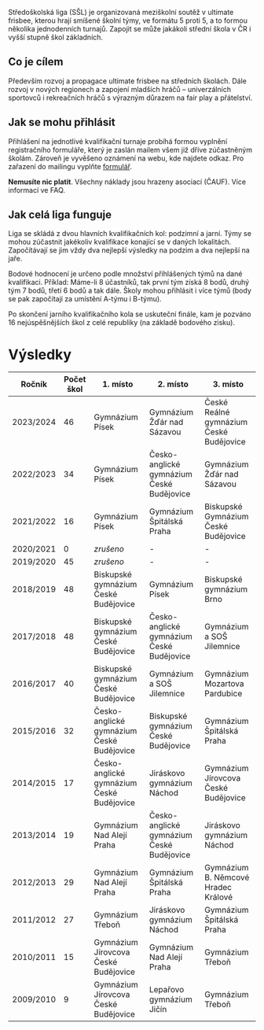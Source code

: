 Středoškolská liga (SŠL) je organizovaná meziškolní soutěž v ultimate frisbee, kterou hrají smíšené školní týmy, ve formátu 5 proti 5, a to formou několika jednodenních turnajů. Zapojit se může jakákoli střední škola v ČR i vyšší stupně škol základních.

## Co je cílem

Především rozvoj a propagace ultimate frisbee na středních školách. Dále rozvoj v nových regionech a zapojení mladších hráčů –⁠ univerzálních sportovců i rekreačních hráčů s výrazným důrazem na fair play a přátelství.

## Jak se mohu přihlásit

Přihlášení na jednotlivé kvalifikační turnaje probíhá formou vyplnění registračního formuláře, který je zaslán mailem všem již dříve zúčastněným školám. Zároveň je vyvěšeno oznámení na webu, kde najdete odkaz. Pro zařazení do mailingu vyplňte [formulář](https://forms.gle/ZuJAfVrN1nwpg1gL9).

**Nemusíte nic platit**. Všechny náklady jsou hrazeny asociací (ČAUF). Více informací ve FAQ.

## Jak celá liga funguje

Liga se skládá z dvou hlavních kvalifikačních kol: podzimní a jarní. Týmy se mohou zúčastnit jakékoliv kvalifikace konající se v daných lokalitách. Započítávají se jim vždy dva nejlepší výsledky na podzim a dva nejlepší na jaře.

Bodové hodnocení je určeno podle množství přihlášených týmů na dané kvalifikaci. Příklad: Máme-li 8 účastníků, tak první tým získá 8 bodů, druhý tým 7 bodů, třetí 6 bodů a tak dále. Školy mohou přihlásit i více týmů (body se pak započítají za umístění A-týmu i B-týmu).

Po skončení jarního kvalifikačního kola se uskuteční finále, kam je pozváno 16 nejúspěšnějších škol z celé republiky (na základě bodového zisku).

# Výsledky

| Ročník    | Počet škol | 1. místo                    | 2. místo                    | 3. místo                            |
| --------- | ---------- | --------------------------- | --------------------------- | ----------------------------------- |
| 2023/2024 | 46 |Gymnázium Písek | Gymnázium Žďár nad Sázavou | České Reálné gymnázium České Budějovice |
| 2022/2023 | 34         |    Gymnázium Písek		      |       Česko-anglické gymnázium České Budějovice                 |    Gymnázium Žďár nad Sázavou           |
| 2021/2022 | 16         |    Gymnázium Písek		      |       Gymnázium Špitálská Praha                      |    Biskupské Gymnázium České Budějovice           |
| 2020/2021 | 0          |                    *zrušeno*   |              -              |              -                       |
| 2019/2020 | 45         |                    *zrušeno*    |              -               |              -                       |
| 2018/2019 | 48         | Biskupské gymnázium České Budějovice      | Gymnázium Písek             | Biskupské gymnázium Brno            |
| 2017/2018 | 48         | Biskupské gymnázium České Budějovice      | Česko-anglické gymnázium České Budějovice | Gymnázium a SOŠ Jilemnice           |
| 2016/2017 | 40         | Biskupské gymnázium České Budějovice      | Gymnázium a SOŠ Jilemnice   | Gymnázium Mozartova Pardubice       |
| 2015/2016 | 32         | Česko-anglické gymnázium České Budějovice | Biskupské gymnázium České Budějovice      | Gymnázium Špitálská Praha           |
| 2014/2015 | 17         | Česko-anglické gymnázium České Budějovice | Jiráskovo gymnázium Náchod  | Gymnázium Jírovcova České Budějovice              |
| 2013/2014 | 19         | Gymnázium Nad Alejí Praha   | Česko-anglické gymnázium České Budějovice | Jiráskovo gymnázium Náchod          |
| 2012/2013 | 29         | Gymnázium Nad Alejí Praha   | Gymnázium Špitálská Praha   | Gymnázium B. Němcové Hradec Králové |
| 2011/2012 | 27         | Gymnázium Třeboň            | Jiráskovo gymnázium Náchod  | Gymnázium Špitálská Praha           |
| 2010/2011 |   15       | Gymnázium Jírovcova České Budějovice   | Gymnázium Nad Alejí Praha  |  Gymnázium Třeboň|
| 2009/2010 |       9   |   Gymnázium Jírovcova České Budějovice          |Lepařovo gymnázium Jičín  |   Gymnázium Třeboň       |
